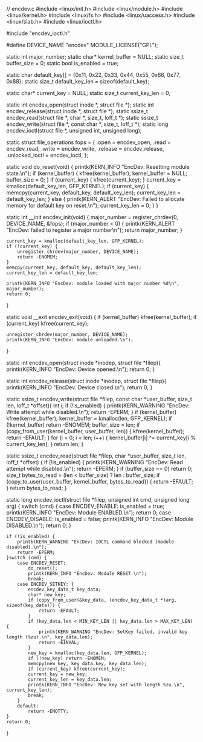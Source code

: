 // encdev.c
#include <linux/init.h>
#include <linux/module.h>
#include <linux/kernel.h>
#include <linux/fs.h>
#include <linux/uaccess.h>
#include <linux/slab.h>
#include <linux/ioctl.h>

#include "encdev_ioctl.h"

#define DEVICE_NAME "encdev"
MODULE_LICENSE("GPL");

static int major_number;
static char* kernel_buffer = NULL;
static size_t buffer_size = 0;
static bool is_enabled = true;

static char default_key[] = {0x11, 0x22, 0x33, 0x44, 0x55, 0x66, 0x77, 0x88};
static size_t default_key_len = sizeof(default_key);

static char* current_key = NULL;
static size_t current_key_len = 0;

static int     encdev_open(struct inode *, struct file *);
static int     encdev_release(struct inode *, struct file *);
static ssize_t encdev_read(struct file *, char *, size_t, loff_t *);
static ssize_t encdev_write(struct file *, const char *, size_t, loff_t *);
static long    encdev_ioctl(struct file *, unsigned int, unsigned long);

static struct file_operations fops = {
   .open = encdev_open,
   .read = encdev_read,
   .write = encdev_write,
   .release = encdev_release,
   .unlocked_ioctl = encdev_ioctl,
};

static void do_reset(void) {
    printk(KERN_INFO "EncDev: Resetting module state.\n");
    if (kernel_buffer) {
        kfree(kernel_buffer);
        kernel_buffer = NULL;
        buffer_size = 0;
    }
    if (current_key) {
        kfree(current_key);
    }
    current_key = kmalloc(default_key_len, GFP_KERNEL);
    if (current_key) {
        memcpy(current_key, default_key, default_key_len);
        current_key_len = default_key_len;
    } else {
        printk(KERN_ALERT "EncDev: Failed to allocate memory for default key on reset.\n");
        current_key_len = 0;
    }
}

static int __init encdev_init(void) {
    major_number = register_chrdev(0, DEVICE_NAME, &fops);
    if (major_number < 0) {
        printk(KERN_ALERT "EncDev: failed to register a major number\n");
        return major_number;
    }
    
    current_key = kmalloc(default_key_len, GFP_KERNEL);
    if (!current_key) {
        unregister_chrdev(major_number, DEVICE_NAME);
        return -ENOMEM;
    }
    memcpy(current_key, default_key, default_key_len);
    current_key_len = default_key_len;

    printk(KERN_INFO "EncDev: module loaded with major number %d\n", major_number);
    return 0;
}

static void __exit encdev_exit(void) {
    if (kernel_buffer) kfree(kernel_buffer);
    if (current_key) kfree(current_key);
    
    unregister_chrdev(major_number, DEVICE_NAME);
    printk(KERN_INFO "EncDev: module unloaded.\n");
}

static int encdev_open(struct inode *inodep, struct file *filep){
   printk(KERN_INFO "EncDev: Device opened.\n");
   return 0;
}

static int encdev_release(struct inode *inodep, struct file *filep){
   printk(KERN_INFO "EncDev: Device closed.\n");
   return 0;
}

static ssize_t encdev_write(struct file *filep, const char *user_buffer, size_t len, loff_t *offset){
    int i;
    if (!is_enabled) {
        printk(KERN_WARNING "EncDev: Write attempt while disabled.\n");
        return -EPERM;
    }
    if (kernel_buffer) kfree(kernel_buffer);
    kernel_buffer = kmalloc(len, GFP_KERNEL);
    if (!kernel_buffer) return -ENOMEM;
    buffer_size = len;
    if (copy_from_user(kernel_buffer, user_buffer, len)) {
        kfree(kernel_buffer);
        return -EFAULT;
    }
    for (i = 0; i < len; i++) {
        kernel_buffer[i] ^= current_key[i % current_key_len];
    }
    return len;
}

static ssize_t encdev_read(struct file *filep, char *user_buffer, size_t len, loff_t *offset) {
    if (!is_enabled) {
        printk(KERN_WARNING "EncDev: Read attempt while disabled.\n");
        return -EPERM;
    }
    if (buffer_size == 0) return 0;
    size_t bytes_to_read = (len < buffer_size) ? len : buffer_size;
    if (copy_to_user(user_buffer, kernel_buffer, bytes_to_read)) {
        return -EFAULT;
    }
    return bytes_to_read;
}

static long encdev_ioctl(struct file *filep, unsigned int cmd, unsigned long arg) {
    switch (cmd) {
        case ENCDEV_ENABLE:
            is_enabled = true;
            printk(KERN_INFO "EncDev: Module ENABLED.\n");
            return 0;
        case ENCDEV_DISABLE:
            is_enabled = false;
            printk(KERN_INFO "EncDev: Module DISABLED.\n");
            return 0;
    }

    if (!is_enabled) {
        printk(KERN_WARNING "EncDev: IOCTL command blocked (module disabled).\n");
        return -EPERM;
    }switch (cmd) {
        case ENCDEV_RESET:
            do_reset();
            printk(KERN_INFO "EncDev: Module RESET.\n");
            break;
        case ENCDEV_SETKEY: {
            encdev_key_data_t key_data;
            char* new_key;
            if (copy_from_user(&key_data, (encdev_key_data_t *)arg, sizeof(key_data))) {
                return -EFAULT;
            }
            if (key_data.len < MIN_KEY_LEN || key_data.len > MAX_KEY_LEN) {
                printk(KERN_WARNING "EncDev: SetKey failed, invalid key length (%zu).\n", key_data.len);
                return -EINVAL;
            }
            new_key = kmalloc(key_data.len, GFP_KERNEL);
            if (!new_key) return -ENOMEM;
            memcpy(new_key, key_data.key, key_data.len);
            if (current_key) kfree(current_key);
            current_key = new_key;
            current_key_len = key_data.len;
            printk(KERN_INFO "EncDev: New key set with length %zu.\n", current_key_len);
            break;
        }
        default:
            return -ENOTTY;
    }
    return 0;
}
